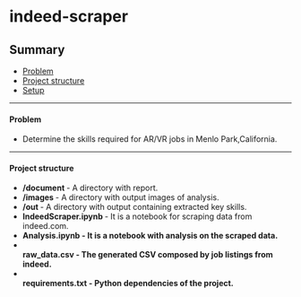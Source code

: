 # indeed-scraper

## Summary
* [Problem](#Problem)
* [Project structure](#Structure)
* [Setup](#Setup)

--------------------------------------------
#### Problem
* Determine the skills required for AR/VR jobs in Menlo Park,California.

--------------------------------------------
#### Project structure


* <b> /document </b> - A directory with report.
* <b> /images </b> - A directory with output images of analysis.
* <b> /out </b> - A directory with output containing extracted key skills.
* <b> IndeedScraper.ipynb </b> - It is a notebook for scraping data from indeed.com.
* <b> Analysis.ipynb - It is a notebook with analysis on the scraped data.
* <br> raw_data.csv - The generated CSV composed by job listings from indeed.
* <br> requirements.txt - Python dependencies of the project.

